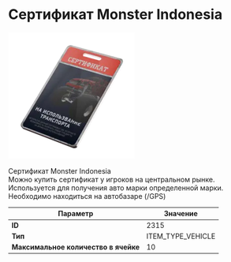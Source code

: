 # Сертификат Monster Indonesia

![Item Image](../img/2315.webp?raw=true)

Сертификат Monster Indonesia<br>Можно купить сертификат у игроков на центральном рынке.<br>Используется для получения авто марки определенной марки.<br>Необходимо находиться на автобазаре (/GPS)


| Параметр | Значение |
|----------|----------|
| **ID** | 2315 |
| **Тип** | ITEM_TYPE_VEHICLE |
| **Максимальное количество в ячейке** | 10 |

